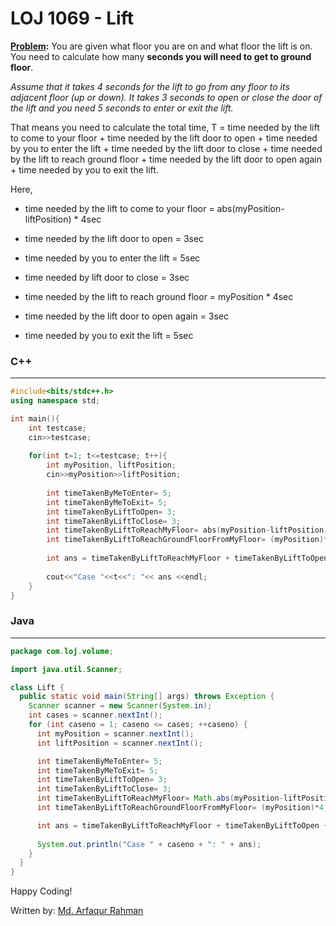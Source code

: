 # LOJ 1069 - Lift

**[Problem](http://lightoj.com/volume_showproblem.php?problem=1069):** You are given what floor you are on and what floor the lift is on. You need to calculate how many **seconds you will need to get to ground floor**.

_Assume that it takes 4 seconds for the lift to go from any floor to its adjacent floor (up or down). It takes 3 seconds to open or close the door of the lift and you need 5 seconds to enter or exit the lift._

That means you need to calculate the total time, T = time needed by the lift to come to your floor + time needed by the lift door to open + time needed by you to enter the lift  + time needed by the lift door to close + time needed by the lift to reach ground floor + time needed by the lift door to open again + time needed by you to exit the lift.

Here, 
- time needed by the lift to come to your floor = abs(myPosition-liftPosition) * 4sec

- time needed by the lift door to open = 3sec

- time needed by you to enter the lift = 5sec

-  time needed by lift door to close = 3sec

-  time needed by the lift to reach ground floor = myPosition * 4sec

- time needed by the lift door to open again = 3sec

- time needed by you to exit the lift = 5sec



### C++
-----
```c++
#include<bits/stdc++.h>
using namespace std;

int main(){
    int testcase; 
    cin>>testcase;
    
    for(int t=1; t<=testcase; t++){
        int myPosition, liftPosition;
        cin>>myPosition>>liftPosition;
      
        int timeTakenByMeToEnter= 5;
        int timeTakenByMeToExit= 5;
        int timeTakenByLiftToOpen= 3;
        int timeTakenByLiftToClose= 3;
        int timeTakenByLiftToReachMyFloor= abs(myPosition-liftPosition)*4; // If lift was on floor 7 and I was on floor 2, number of floors passed by the lift would be (2-7)=-5. But number of floors cannot be negative. To avoid the minus sign, we used the abs() function. As the lift takes 4 seconds to reach the adjacent floor, we multiply by 4.
        int timeTakenByLiftToReachGroundFloorFromMyFloor= (myPosition)*4; // Lift takes 4 seconds to go from one floor to the next floor. That's why we multiply by 4.
        
        int ans = timeTakenByLiftToReachMyFloor + timeTakenByLiftToOpen + timeTakenByMeToEnter + timeTakenByLiftToClose + timeTakenByLiftToReachGroundFloorFromMyFloor + timeTakenByLiftToOpen + timeTakenByMeToExit;
        
        cout<<"Case "<<t<<": "<< ans <<endl;
    }
}
```

### Java
-----
```java
package com.loj.volume;

import java.util.Scanner;

class Lift {
  public static void main(String[] args) throws Exception {
    Scanner scanner = new Scanner(System.in);
    int cases = scanner.nextInt();
    for (int caseno = 1; caseno <= cases; ++caseno) {
      int myPosition = scanner.nextInt();
      int liftPosition = scanner.nextInt();

      int timeTakenByMeToEnter= 5;
      int timeTakenByMeToExit= 5;
      int timeTakenByLiftToOpen= 3;
      int timeTakenByLiftToClose= 3;
      int timeTakenByLiftToReachMyFloor= Math.abs(myPosition-liftPosition)*4; // If lift was on floor 7 and I was on floor 2, number of floors passed by the lift would be (2-7)=-5. But number of floors cannot be negative. To avoid the minus sign, we used the abs() function. As the lift takes 4 seconds to reach the adjacent floor, we multiply by 4.
      int timeTakenByLiftToReachGroundFloorFromMyFloor= (myPosition)*4; // Lift takes 4 seconds to go from one floor to the next floor. That's why we multiply by 4.

      int ans = timeTakenByLiftToReachMyFloor + timeTakenByLiftToOpen + timeTakenByMeToEnter + timeTakenByLiftToClose + timeTakenByLiftToReachGroundFloorFromMyFloor + timeTakenByLiftToOpen + timeTakenByMeToExit;
   
      System.out.println("Case " + caseno + ": " + ans);
    }
  }
}
```
Happy Coding!

Written by: [Md. Arfaqur Rahman](https://www.facebook.com/arfaqur.rahman.31/)

